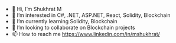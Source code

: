 - 👋 Hi, I’m Shukhrat M
- 👀 I’m interested in C#, .NET, ASP.NET, React, Solidity, Blockchain
- 🌱 I’m currently learning Solidity, Blockchain
- 💞️ I’m looking to collaborate on Blockchain projects
- 📫 How to reach me https://www.linkedin.com/in/mshukhrat/

